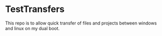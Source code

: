 # TestTransfers
This repo is to allow quick transfer of files and projects between windows and linux on my dual boot.
